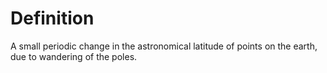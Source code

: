 # Definition

A small periodic change in the astronomical latitude of points on the
earth, due to wandering of the poles.
